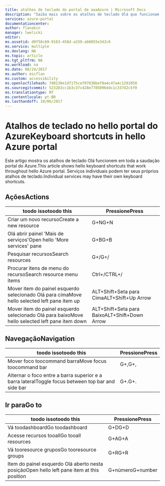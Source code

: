 ```yaml
---
title: atalhos de teclado do portal de aaaAzure | Microsoft Docs
description: "Saiba mais sobre os atalhos de teclado Olá que funcionam em Olá portal do Azure."
services: azure-portal
documentationcenter: 
author: flanakin
manager: lwelicki
editor: 
ms.assetid: d9f58c69-9163-458d-a339-ab0855e342c6
ms.service: multiple
ms.devlang: NA
ms.topic: article
ms.tgt_pltfrm: NA
ms.workload: na
ms.date: 08/24/2017
ms.author: micflan
ms.custom: accessibility
ms.openlocfilehash: 7d0130e1d7175cef07038bef0a4c47a4c1291050
ms.sourcegitcommit: 523283cc1b3c37c428e77850964dc1c33742c5f0
ms.translationtype: MT
ms.contentlocale: pt-BR
ms.lasthandoff: 10/06/2017
---
```

# <a name="keyboard-shortcuts-in-hello-azure-portal"></a><span data-ttu-id="d1dcb-103">Atalhos de teclado no hello portal do Azure</span><span class="sxs-lookup"><span data-stu-id="d1dcb-103">Keyboard shortcuts in hello Azure portal</span></span>
<span data-ttu-id="d1dcb-104">Este artigo mostra os atalhos de teclado Olá funcionem em toda a saudação portal do Azure.</span><span class="sxs-lookup"><span data-stu-id="d1dcb-104">This article shows hello keyboard shortcuts that work throughout hello Azure portal.</span></span> <span data-ttu-id="d1dcb-105">Serviços individuais podem ter seus próprios atalhos de teclado.</span><span class="sxs-lookup"><span data-stu-id="d1dcb-105">Individual services may have their own keyboard shortcuts.</span></span>

## <a name="actions"></a><span data-ttu-id="d1dcb-106">Ações</span><span class="sxs-lookup"><span data-stu-id="d1dcb-106">Actions</span></span>
|<span data-ttu-id="d1dcb-107">toodo isso</span><span class="sxs-lookup"><span data-stu-id="d1dcb-107">toodo this</span></span> |<span data-ttu-id="d1dcb-108">Pressione</span><span class="sxs-lookup"><span data-stu-id="d1dcb-108">Press</span></span> |
| --- | --- |
|<span data-ttu-id="d1dcb-109">Criar um novo recurso</span><span class="sxs-lookup"><span data-stu-id="d1dcb-109">Create a new resource</span></span>|<span data-ttu-id="d1dcb-110">G+N</span><span class="sxs-lookup"><span data-stu-id="d1dcb-110">G+N</span></span>|
|<span data-ttu-id="d1dcb-111">Olá abrir painel 'Mais de serviços'</span><span class="sxs-lookup"><span data-stu-id="d1dcb-111">Open hello 'More services' pane</span></span>|<span data-ttu-id="d1dcb-112">G+B</span><span class="sxs-lookup"><span data-stu-id="d1dcb-112">G+B</span></span>|
|<span data-ttu-id="d1dcb-113">Pesquisar recursos</span><span class="sxs-lookup"><span data-stu-id="d1dcb-113">Search resources</span></span>|<span data-ttu-id="d1dcb-114">G+/</span><span class="sxs-lookup"><span data-stu-id="d1dcb-114">G+/</span></span>| 
|<span data-ttu-id="d1dcb-115">Procurar itens de menu do recurso</span><span class="sxs-lookup"><span data-stu-id="d1dcb-115">Search resource menu items</span></span>|<span data-ttu-id="d1dcb-116">Ctrl+/</span><span class="sxs-lookup"><span data-stu-id="d1dcb-116">CTRL+/</span></span> |
|<span data-ttu-id="d1dcb-117">Mover item do painel esquerdo selecionado Olá para cima</span><span class="sxs-lookup"><span data-stu-id="d1dcb-117">Move hello selected left pane item up</span></span> |<span data-ttu-id="d1dcb-118">ALT+Shift+Seta para Cima</span><span class="sxs-lookup"><span data-stu-id="d1dcb-118">ALT+Shift+Up Arrow</span></span>|
|<span data-ttu-id="d1dcb-119">Mover item do painel esquerdo selecionado Olá para baixo</span><span class="sxs-lookup"><span data-stu-id="d1dcb-119">Move hello selected left pane item down</span></span> |<span data-ttu-id="d1dcb-120">ALT+Shift+Seta para Baixo</span><span class="sxs-lookup"><span data-stu-id="d1dcb-120">ALT+Shift+Down Arrow</span></span>|

## <a name="navigation"></a><span data-ttu-id="d1dcb-121">Navegação</span><span class="sxs-lookup"><span data-stu-id="d1dcb-121">Navigation</span></span>
|<span data-ttu-id="d1dcb-122">toodo isso</span><span class="sxs-lookup"><span data-stu-id="d1dcb-122">toodo this</span></span> |<span data-ttu-id="d1dcb-123">Pressione</span><span class="sxs-lookup"><span data-stu-id="d1dcb-123">Press</span></span> |
| --- | --- |
|<span data-ttu-id="d1dcb-124">Mover foco toocommand barra</span><span class="sxs-lookup"><span data-stu-id="d1dcb-124">Move focus toocommand bar</span></span> |<span data-ttu-id="d1dcb-125">G+,</span><span class="sxs-lookup"><span data-stu-id="d1dcb-125">G+,</span></span> |
|<span data-ttu-id="d1dcb-126">Alternar o foco entre a barra superior e a barra lateral</span><span class="sxs-lookup"><span data-stu-id="d1dcb-126">Toggle focus between top bar and side bar</span></span> | <span data-ttu-id="d1dcb-127">G+.</span><span class="sxs-lookup"><span data-stu-id="d1dcb-127">G+.</span></span> |

## <a name="go-to"></a><span data-ttu-id="d1dcb-128">Ir para</span><span class="sxs-lookup"><span data-stu-id="d1dcb-128">Go to</span></span>
|<span data-ttu-id="d1dcb-129">toodo isso</span><span class="sxs-lookup"><span data-stu-id="d1dcb-129">toodo this</span></span> |<span data-ttu-id="d1dcb-130">Pressione</span><span class="sxs-lookup"><span data-stu-id="d1dcb-130">Press</span></span> |
| --- | --- |
|<span data-ttu-id="d1dcb-131">Vá toodashboard</span><span class="sxs-lookup"><span data-stu-id="d1dcb-131">Go toodashboard</span></span> |<span data-ttu-id="d1dcb-132">G+D</span><span class="sxs-lookup"><span data-stu-id="d1dcb-132">G+D</span></span> |
|<span data-ttu-id="d1dcb-133">Acesse recursos tooall</span><span class="sxs-lookup"><span data-stu-id="d1dcb-133">Go tooall resources</span></span>|<span data-ttu-id="d1dcb-134">G+A</span><span class="sxs-lookup"><span data-stu-id="d1dcb-134">G+A</span></span> |
|<span data-ttu-id="d1dcb-135">Vá tooresource grupos</span><span class="sxs-lookup"><span data-stu-id="d1dcb-135">Go tooresource groups</span></span>|<span data-ttu-id="d1dcb-136">G+R</span><span class="sxs-lookup"><span data-stu-id="d1dcb-136">G+R</span></span> |
|<span data-ttu-id="d1dcb-137">Item do painel esquerdo Olá aberto nesta posição</span><span class="sxs-lookup"><span data-stu-id="d1dcb-137">Open hello left pane item at this position</span></span> |<span data-ttu-id="d1dcb-138">G+número</span><span class="sxs-lookup"><span data-stu-id="d1dcb-138">G+number</span></span>|
